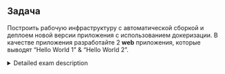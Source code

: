 ## Задача

Построить рабочую инфраструктуру с автоматической сборкой и деплоем новой версии приложения с использованием докеризации.
В качестве приложения разработайте 2 **web** приложения, которые выводят “Hello World 1” & “Hello World 2”.

<details>
    <summary>Detailed exam description</summary>
    ## DevOps Exam
    Экзамен представлен в виде самостоятельно выполняемой лабораторной работы с последующей её защитой. На каждую защиту отводится 20 минут времени.
    
    ### Задача:

    Построить рабочую инфраструктуру с автоматической сборкой и деплоем новой версии приложения с использованием докеризации.
    В качестве приложения разработайте 2 **web** приложения, которые выводят “Hello World 1” & “Hello World 2” на языках из списка:

    - Python
    - .NET Core
    - PHP
    - Java
    - Go (gin framework)

    ### Дано:

    - Ci/CD - выбираете сами.
    - SCM/ControlVersion - выбираете сами (git based).
    - Registry - выбираете сами.
    - Инфраструктура - выбираете сами.

    ### Результат:

    Готовая лаба, которую вы можете продемонстрировать.
    Презентация для защиты решения.
    Презентация должна содержать в себе 2 диаграммы:

    - как устроен процесс Ci/CD в вашем решении,
    - как бы вы его строили в идеальном мире и без ограничений по времени исполнения задачи.
      Презентация должна содержать в себе схему инфраструктуры.

#### Дополнительные плюсы при решении задачи:

- Проверка кода анализатором, таким как snyk, sonarqube, linter, etc.
- Нотификация по результатам
- Автоматических запуск pipeline на commit/merge request
- Secret management
- Pipeline as code
- Политика контейнеров в докер реджистри (плановые удаление и тд)
- Использование сервисов по сбору логов
- Проверка автоматических тестов приложения (если реализуете)
- Написать README.md

</details>
